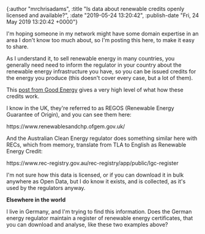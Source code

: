 

{:author "mrchrisadams", :title "Is data about renewable credits openly licensed and available?", :date "2019-05-24 13:20:42", :publish-date "Fri, 24 May 2019 13:20:42 +0000"}



<!-- content below -->

<!-- wp:paragraph -->
<p>I'm hoping someone in my network might have some domain expertise in an area I don't know too much about, so I'm posting this here, to make it easy to share.</p>
<!-- /wp:paragraph -->

<!-- wp:paragraph -->
<p>As I understand it, to sell renewable energy in many countries, you generally need need to inform the regulator in your country about the renewable energy infrastructure you have, so you can be issued credits for the energy you produce (this doesn't cover every case, but a lot of them).</p>
<!-- /wp:paragraph -->

<!-- wp:paragraph -->
<p>This <a href="https://www.goodenergy.co.uk/blog/2017/08/15/green-tariffs-and-regos/">post from Good Energy</a> gives a very high level of what how these credits work.</p>
<!-- /wp:paragraph -->

<!-- wp:paragraph -->
<p>I know in the UK, they're referred to as REGOS (Renewable Energy Guarantee of Origin), and you can see them here:</p>
<!-- /wp:paragraph -->

<!-- wp:paragraph -->
<p>https://www.renewablesandchp.ofgem.gov.uk/</p>
<!-- /wp:paragraph -->

<!-- wp:paragraph -->
<p>And the Australian Clean Energy regulator does something similar here with RECs, which from memory, translate from TLA to English as Renewable Energy Credit: </p>
<!-- /wp:paragraph -->

<!-- wp:paragraph -->
<p>https://www.rec-registry.gov.au/rec-registry/app/public/lgc-register</p>
<!-- /wp:paragraph -->

<!-- wp:paragraph -->
<p>I'm not sure how this data is licensed, or if you can download it in bulk anywhere as Open Data, but I do know it exists, and is collected, as it's used by the regulators anyway.</p>
<!-- /wp:paragraph -->

<!-- wp:paragraph -->
<p><strong>Elsewhere in the world</strong></p>
<!-- /wp:paragraph -->

<!-- wp:paragraph -->
<p>I live in Germany, and I'm trying to find this information. Does the German energy regulator maintain a register of renewable energy certificates, that you can download and analyse, like these two examples above? </p>
<!-- /wp:paragraph -->

